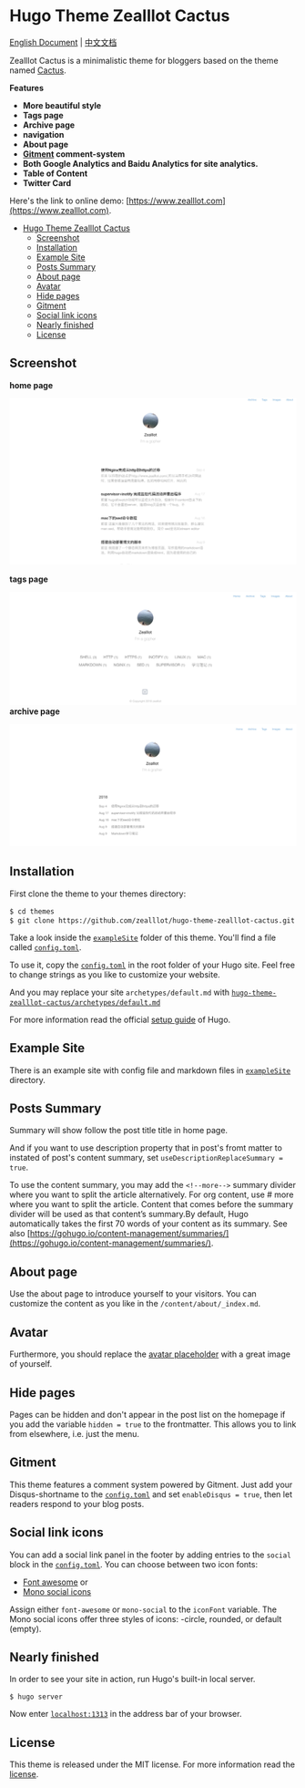 # Hugo Theme Zealllot Cactus

[English Document](https://github.com/zealllot/hugo-theme-zealllot-cactus/blob/master/README.md) | [中文文档](https://github.com/zealllot/hugo-theme-zealllot-cactus/blob/master/README_zh-cn.md)

Zealllot Cactus is a minimalistic theme for bloggers based on the theme named [Cactus](https://github.com/digitalcraftsman/hugo-cactus-theme).

**Features**

+ **More beautiful style**
+ **Tags page**
+ **Archive page**
+ **navigation**
+ **About page**
+ **[Gitment](https://github.com/imsun/gitment) comment-system**
+ **Both Google Analytics and Baidu Analytics for site analytics.**
+ **Table of Content**
+ **Twitter Card**

Here's the link to online demo: [https://www.zealllot.com](https://www.zealllot.com).


<!-- TOC depthFrom:1 depthTo:6 withLinks:1 updateOnSave:1 orderedList:0 -->

- [Hugo Theme Zealllot Cactus](#hugo-theme-zealllot-cactus)
	- [Screenshot](#screenshot)
	- [Installation](#installation)
	- [Example Site](#example-site)
	- [Posts Summary](#posts-summary)
	- [About page](#about-page)
	- [Avatar](#avatar)
	- [Hide pages](#hide-pages)
	- [Gitment](#gitment)
	- [Social link icons](#social-link-icons)
	- [Nearly finished](#nearly-finished)
	- [License](#license)

<!-- /TOC -->

## Screenshot

**home page**

![Screenshot](https://github.com/zealllot/hugo-theme-zealllot-cactus/blob/master/images/home.png)

**tags page**

![Screenshot](https://github.com/zealllot/hugo-theme-zealllot-cactus/blob/master/images/tags.png)
**archive page**

![Screenshot](https://github.com/zealllot/hugo-theme-zealllot-cactus/blob/master/images/archive.png)

## Installation

First clone the theme to your themes directory:

```
$ cd themes
$ git clone https://github.com/zealllot/hugo-theme-zealllot-cactus.git
```

Take a look inside the [`exampleSite`](https://github.com/zealllot/hugo-theme-zealllot-cactus/tree/master/exampleSite) folder of this theme. You'll find a file called [`config.toml`](https://github.com/zealllot/hugo-theme-zealllot-cactus/blob/master/exampleSite/config.toml).

To use it, copy the [`config.toml`](https://github.com/zealllot/hugo-theme-zealllot-cactus/blob/master/exampleSite/config.toml) in the root folder of your Hugo site. Feel free to change strings as you like to customize your website.

And you may replace your site `archetypes/default.md` with [`hugo-theme-zealllot-cactus/archetypes/default.md`](https://github.com/zealllot/hugo-theme-zealllot-cactus/tree/master/archetypes/default.md)

For more information read the official [setup guide](//gohugo.io/overview/installing/) of Hugo.

## Example Site

There is an example site with config file and markdown files in [`exampleSite`](https://github.com/zealllot/hugo-theme-zealllot-cactus/tree/master/exampleSite) directory.

## Posts Summary

Summary will show follow the post title title in home page.

And if you want to use description property that in post's fromt matter to instated of post's content summary, set `useDescriptionReplaceSummary = true`.

To use the content summary, you may add the `<!--more-->` summary divider where you want to split the article alternatively. For org content, use # more where you want to split the article. Content that comes before the summary divider will be used as that content’s summary.By default, Hugo automatically takes the first 70 words of your content as its summary. See also [https://gohugo.io/content-management/summaries/](https://gohugo.io/content-management/summaries/).

## About page

Use the about page to introduce yourself to your visitors. You can customize the content as you like in the `/content/about/_index.md`.

## Avatar

Furthermore, you should replace the [avatar placeholder](https://github.com/zealllot/hugo-theme-zealllot-cactus/blob/master/static/images/) with a great image of yourself.

## Hide pages

Pages can be hidden and don't appear in the post list on the homepage if you add the variable `hidden = true` to the frontmatter. This allows you to link from elsewhere, i.e. just the menu.

## Gitment

This theme features a comment system powered by Gitment. Just add your Disqus-shortname to the [`config.toml`](https://github.com/zealllot/hugo-theme-zealllot-cactus/blob/master/exampleSite/config.toml) and set `enableDisqus = true`, then let readers respond to your blog posts.


## Social link icons

You can add a social link panel in the footer by adding entries to the `social` block in the [`config.toml`](https://github.com/zealllot/hugo-theme-zealllot-cactus/blob/master/exampleSite/config.toml). You can choose between two icon fonts:

- [Font awesome](https://fortawesome.github.io/Font-Awesome/) or
- [Mono social icons](https://github.com/drinchev/monosocialiconsfont)

Assign either `font-awesome` or `mono-social` to the `iconFont` variable. The Mono social icons offer three styles of icons: -circle, rounded, or default (empty).


## Nearly finished

In order to see your site in action, run Hugo's built-in local server.

```
$ hugo server
```

Now enter [`localhost:1313`](http://localhost:1313) in the address bar of your browser.


## License

This theme is released under the MIT license. For more information read the [license](https://github.com/zealllot/hugo-theme-zealllot-cactus/blob/master/LICENSE).
